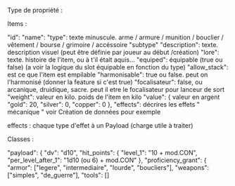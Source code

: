 Type de propriété :

Items :

  "id": 
  "name": 
  "type": texte minuscule. arme / armure / munition / bouclier / vêtement / bourse / grimoire / accéssoire
  "subtype"
  "description": texte. description visuel (peut être définie par joueur au début /création)
  "lore": texte. histoire de l'item, ou à t'il était aquis...
  "equiped": équipable (true ou false) (a voir la logique du slot équipable en fonction du type)
  "allow_stack": est ce que l'item est empilable
  "harmonisable": true ou false. peut on l'harmonisé (donner la feature si c'est true)
  "focalisateur": false, ou arcanique, druidique, sacre. peut il etre le focalisateur pour lanceur de sort
  "weight": valeur en kilo. poids de l'item en kilo
  "value": { valeur en argent
    "gold": 20,
    "silver": 0,
    "copper": 0
  },
  "effects": décrires les effets " mécanique " voir Création de données pour exemple

effects : chaque type d'effet à un Payload (charge utile à traiter)

Classes : 

 "payload": {
      "dv": "d10",
      "hit_points": {
        "level_1": "10 + mod.CON",
        "per_level_after_1": "1d10 (ou 6) + mod.CON"
      },
      "proficiency_grant": {
        "armor": ["legere", "intermediaire", "lourde", "boucliers"],
        "weapons": ["simples", "de_guerre"],
        "tools": []
